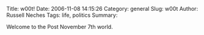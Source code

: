 Title: w00t!
Date: 2006-11-08 14:15:26
Category: general
Slug: w00t
Author: Russell Neches
Tags: life, politics
Summary: 


Welcome to the Post November 7th world.
